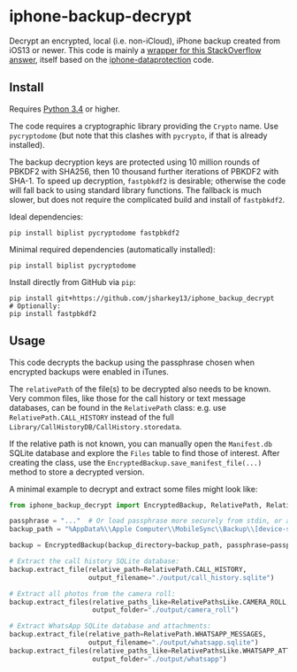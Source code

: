 # iphone-backup-decrypt

Decrypt an encrypted, local (i.e. non-iCloud), iPhone backup created from iOS13 or newer.
This code is mainly a [wrapper for this StackOverflow answer](https://stackoverflow.com/a/13793043),
itself based on the [iphone-dataprotection](https://code.google.com/p/iphone-dataprotection/) code.

## Install

Requires [Python 3.4](https://www.python.org/) or higher.

The code requires a cryptographic library providing the `Crypto` name. 
Use `pycryptodome` (but note that this clashes with `pycrypto`, if that is already installed).

The backup decryption keys are protected using 10 million rounds of PBKDF2 with SHA256, then 10 thousand further iterations of PBKDF2 with SHA-1.
To speed up decryption, `fastpbkdf2` is desirable; otherwise the code will fall back to using standard library functions.
The fallback is much slower, but does not require the complicated build and install of `fastpbkdf2`.

Ideal dependencies:
```shell script
pip install biplist pycryptodome fastpbkdf2
```

Minimal required dependencies (automatically installed):
```shell script
pip install biplist pycryptodome
```

Install directly from GitHub via `pip`:
```shell script
pip install git+https://github.com/jsharkey13/iphone_backup_decrypt
# Optionally:
pip install fastpbkdf2
```

## Usage

This code decrypts the backup using the passphrase chosen when encrypted backups were enabled in iTunes.

The `relativePath` of the file(s) to be decrypted also needs to be known.
Very common files, like those for the call history or text message databases, can be found in the `RelativePath` class: e.g. use `RelativePath.CALL_HISTORY` instead of the full `Library/CallHistoryDB/CallHistory.storedata`.

If the relative path is not known, you can manually open the `Manifest.db` SQLite database and explore the `Files` table to find those of interest.
After creating the class, use the `EncryptedBackup.save_manifest_file(...)` method to store a decrypted version.

A minimal example to decrypt and extract some files might look like:
```python
from iphone_backup_decrypt import EncryptedBackup, RelativePath, RelativePathsLike

passphrase = "..."  # Or load passphrase more securely from stdin, or a file, etc.
backup_path = "%AppData%\\Apple Computer\\MobileSync\\Backup\\[device-specific-hash]"

backup = EncryptedBackup(backup_directory=backup_path, passphrase=passphrase)

# Extract the call history SQLite database:
backup.extract_file(relative_path=RelativePath.CALL_HISTORY, 
                    output_filename="./output/call_history.sqlite")

# Extract all photos from the camera roll:
backup.extract_files(relative_paths_like=RelativePathsLike.CAMERA_ROLL,
                     output_folder="./output/camera_roll")

# Extract WhatsApp SQLite database and attachments:
backup.extract_file(relative_path=RelativePath.WHATSAPP_MESSAGES,
                    output_filename="./output/whatsapp.sqlite")
backup.extract_files(relative_paths_like=RelativePathsLike.WHATSAPP_ATTACHMENTS,
                     output_folder="./output/whatsapp")
```